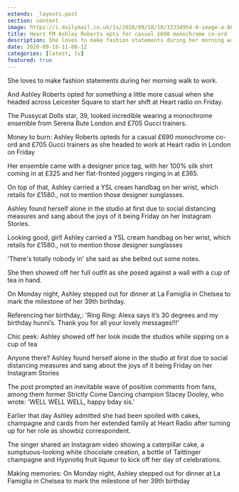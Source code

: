 ```yaml
---
extends: _layouts.post
section: content
image: https://i.dailymail.co.uk/1s/2020/09/18/10/33334954-0-image-a-86_1600421498729.jpg 
title: Heart FM Ashley Roberts opts for casual £690 monochrome co-ord 
description: She loves to make fashion statements during her morning walk to work. 
date: 2020-09-18-11-00-12 
categories: [latest, tv] 
featured: true 
--- 
```

She loves to make fashion statements during her morning walk to work.

And Ashley Roberts opted for something a little more casual when she headed across Leicester Square to start her shift at Heart radio on Friday. 

The Pussycat Dolls star, 39, looked incredible wearing a monochrome ensemble from Serena Bute London and £705 Gucci trainers. 

Money to burn: Ashley Roberts opteds for a casual £690 monochrome co-ord and £705 Gucci trainers as she headed to work at Heart radio in London on Friday

Her ensemble came with a designer price tag, with her 100% silk shirt coming in at £325 and her flat-fronted joggers ringing in at £365. 

On top of that, Ashley carried a YSL cream handbag on her wrist, which retails for £1580., not to mention those designer sunglasses.  

Ashley found herself alone in the studio at first due to social distancing measures and sang about the joys of it being Friday on her Instagram Stories. 

Looking good, girl! Ashley carried a YSL cream handbag on her wrist, which retails for £1580., not to mention those designer sunglasses

'There's totally nobody in' she said as she belted out some notes. 

She then showed off her full outfit as she posed against a wall with a cup of tea in hand.

On Monday night, Ashley stepped out for dinner at La Famiglia in Chelsea to mark the milestone of her 39th birthday. 

Referencing her birthday,: 'Ring Ring: Alexa says it’s 30 degrees and my birthday hunni’s. Thank you for all your lovely messages!!!'  

Chic peek: Ashley showed off her look inside the studios while sipping on a cup of tea 

Anyone there? Ashley found herself alone in the studio at first due to social distancing measures and sang about the joys of it being Friday on her Instagram Stories

The post prompted an inevitable wave of positive comments from fans, among them former Strictly Come Dancing champion Stacey Dooley, who wrote: 'WELL WELL WELL, happy bday sis.' 

Earlier that day Ashley admitted she had been spoiled with cakes, champagne and cards from her extended family at Heart Radio after turning up for her role as showbiz correspondent. 

The singer shared an Instagram video showing a caterpillar cake, a sumptuous-looking white chocolate creation, a bottle of Taittinger champagne and Hypnotiq fruit liqueur to kick off her day of celebrations.  

Making memories: On Monday night, Ashley stepped out for dinner at La Famiglia in Chelsea to mark the milestone of her 39th birthday

